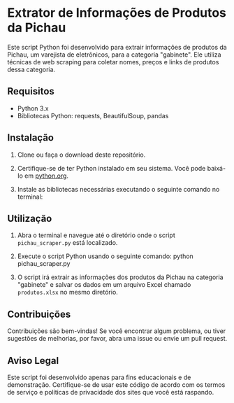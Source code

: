 # Extrator de Informações de Produtos da Pichau

Este script Python foi desenvolvido para extrair informações de produtos da Pichau, um varejista de eletrônicos, para a categoria "gabinete". Ele utiliza técnicas de web scraping para coletar nomes, preços e links de produtos dessa categoria.

## Requisitos

- Python 3.x
- Bibliotecas Python: requests, BeautifulSoup, pandas

## Instalação

1. Clone ou faça o download deste repositório.

2. Certifique-se de ter Python instalado em seu sistema. Você pode baixá-lo em [python.org](https://www.python.org/downloads/).

3. Instale as bibliotecas necessárias executando o seguinte comando no terminal:


## Utilização

1. Abra o terminal e navegue até o diretório onde o script `pichau_scraper.py` está localizado.

2. Execute o script Python usando o seguinte comando: python pichau_scraper.py


3. O script irá extrair as informações dos produtos da Pichau na categoria "gabinete" e salvar os dados em um arquivo Excel chamado `produtos.xlsx` no mesmo diretório.

## Contribuições

Contribuições são bem-vindas! Se você encontrar algum problema, ou tiver sugestões de melhorias, por favor, abra uma issue ou envie um pull request.

## Aviso Legal

Este script foi desenvolvido apenas para fins educacionais e de demonstração. Certifique-se de usar este código de acordo com os termos de serviço e políticas de privacidade dos sites que você está raspando.

